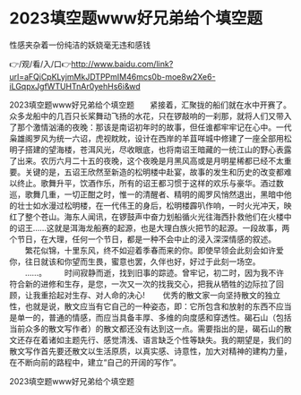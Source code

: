 # 2023填空题www好兄弟给个填空题
性感夹杂着一份纯洁的妖娆毫无违和感钱

👉/观/看/入/口👉http://www.baidu.com/link?url=aFQjCpKLyjmMkJDTPPmIM46mcs0b-moe8w2Xe6-iLGqpxJgfWTUHTnAr0yehHs6i&wd

2023填空题www好兄弟给个填空题　　紧接着，汇聚拢的船们就在水中开赛了。众多龙船中的几百只长桨舞动飞扬的水花，只在锣敲响的一刹那，就将人们又带入了那个激情汹涌的夜晚：那该是南诏初年时的故事，但任谁都牢牢记在心中。一代枭雄阁罗风为统一六诏，虎视眈眈，设计在西岸的羊苴咩城中修建了一座全部用松明子搭建的望海楼，苍洱风光，尽收眼底，也将南诏王暗藏的一统江山的野心表露了出来。农历六月二十五的夜晚，这个夜晚是月黑风高或是月明星稀都已经不太重要。关键的是，五诏王欣然至新造的松明楼中赴宴，故事的发生和历史的改变都难以终止。歌舞升平，饮酒作乐，所有的诏王都习惯于这样的欢乐与豪华。酒过数巡，歌舞几重，一切正酣之时，惟一的清醒者、精明的阁罗风悄然退出，黑暗中他的壮士如水漫过松明楼，在一代伟王的身后，松明楼霹叭作响，一时火光冲天，映红了整个苍山。海东人闻讯，在锣鼓声中奋力划船循火光往海西扑救他们在火楼中的诏王……这就是洱海龙船赛的起源，也是大理白族火把节的起源。一段故事，两个节日，在大理，任何一个节日，都是一种不会中止的浸入深深情感的叙述。
　　繁花似锦，十里东风，终不如迎着季春而来的你。即使早领会此刻会如许爱你，往日就该和你望而生畏，蜜意也罢，久伴也好，好过于此刻一场空。
　　……。
　　时间寂静而逝，找到旧事的踪迹。曾牢记，初二时，因为我不许符合新的进修和生存，是您，一次又一次的找我交心，把我从牺牲的边际拉了回顾，让我重拾起对生存、对人命的决心!
　　优秀的散文家一向坚持散文的独立性，也就是说，散文应当有它自己的一种姿态，即：它所包含和放射的东西不应当是单一的，普通的情感，而应当具备丰厚、多维的向度感和穿透性。碣石山（包括当前众多的散文写作者）的散文都还没有达到这一点。需要指出的是，碣石山的散文还存在着诸如主题先行、感觉清浅、语言缺乏个性等缺失。我的期望是，我们的散文写作首先要还散文以生活原质，以真实感、诗意性，加大对精神的建构力量，在不断向前的路程中，建立“自己的开阔的写作”。

2023填空题www好兄弟给个填空题
